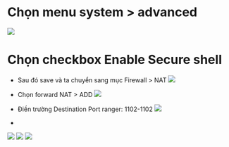 # Chọn menu system  > advanced
![](https://img001.prntscr.com/file/img001/0ZkNfmnnRHqg5x-oaTuZhA.png)
# Chọn checkbox Enable Secure shell
- Sau đó save và ta chuyển sang mục Firewall > NAT
![](https://img001.prntscr.com/file/img001/mOW8uwNFQwOhlwtWe9_EnA.png)

- Chọn forward NAT > ADD
![](https://img001.prntscr.com/file/img001/0Q6Pe5efRd-yFWMWGpOH9w.png)

- Điền trường Destination Port ranger: 1102-1102
![](https://img001.prntscr.com/file/img001/VftZlm98TKuGTQOcFCEMtg.png)
- 
![](https://img001.prntscr.com/file/img001/4ePde1umQCGumNBVfmbWSQ.png)
![](https://img001.prntscr.com/file/img001/4LsMPoihRDqt2RW8jl66qw.png)
![](https://img001.prntscr.com/file/img001/NaVqM9ivT9Cnl51qUP_MUg.png)
